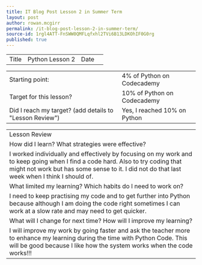 ```yaml
---
title: IT Blog Post Lesson 2 in Summer Term
layout: post
author: rowan.mcgirr
permalink: /it-blog-post-lesson-2-in-summer-term/
source-id: 1rgl4ATT-FnSWW0QMFLqfxhl2TVi6B13LDKOhIF0G0rg
published: true
---
```

<table>
  <tr>
    <td>Title</td>
    <td>Python Lesson 2</td>
    <td>Date</td>
    <td></td>
  </tr>
</table>


<table>
  <tr>
    <td>Starting point:</td>
    <td>4% of Python on Codecademy</td>
  </tr>
  <tr>
    <td>Target for this lesson?</td>
    <td>10% of Python on Codecademy</td>
  </tr>
  <tr>
    <td>Did I reach my target? 
(add details to "Lesson Review")</td>
    <td>Yes, I reached 10% on Python</td>
  </tr>
</table>


<table>
  <tr>
    <td>Lesson Review</td>
  </tr>
  <tr>
    <td>How did I learn? What strategies were effective? </td>
  </tr>
  <tr>
    <td>I worked individually and effectively by focusing on my work and to keep going when I find a code hard. Also to try coding that might not work but has some sense to it. I did not do that last week when I think I should of.</td>
  </tr>
  <tr>
    <td>What limited my learning? Which habits do I need to work on?</td>
  </tr>
  <tr>
    <td>I need to keep practising my code and to get further into Python because although I am doing the code right sometimes I can work at a slow rate and may need to get quicker. </td>
  </tr>
  <tr>
    <td>What will I change for next time? How will I improve my learning?</td>
  </tr>
  <tr>
    <td>I will improve my work by going faster and ask the teacher more to enhance my learning during the time with Python Code. This will be good because I like how the system works when the code works!!!</td>
  </tr>
</table>


